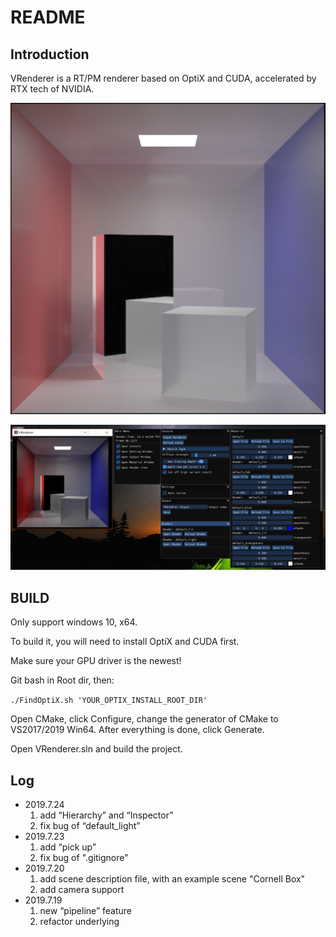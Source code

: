 # README

## Introduction

VRenderer is a RT/PM renderer based on OptiX and CUDA, accelerated by RTX tech of NVIDIA.

![box](./Pics/box.PNG)

![renderer](./Pics/renderer.png)

## BUILD

Only support windows 10, x64.

To build it, you will need to install OptiX and CUDA first.

Make sure your GPU driver is the newest!

Git bash in Root dir, then:

`./FindOptiX.sh 'YOUR_OPTIX_INSTALL_ROOT_DIR'                 `

Open CMake, click Configure, change the generator of CMake to VS2017/2019 Win64. After everything is done, click Generate.

Open VRenderer.sln and build the project.

## Log

* 2019.7.24
  1. add “Hierarchy” and “Inspector”
  2. fix bug of “default_light”
* 2019.7.23
  1. add “pick up”
  2. fix bug of ".gitignore"
* 2019.7.20
  1. add scene description file, with an example scene "Cornell Box"
  2. add camera support
* 2019.7.19
  1. new “pipeline” feature
  2. refactor underlying
